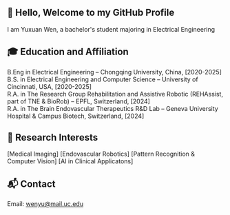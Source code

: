 ## 👋 Hello, Welcome to my GitHub Profile
I am Yuxuan Wen, a bachelor's student majoring in Electrical Engineering

## 🎓 Education and Affiliation
B.Eng in Electrical Engineering – Chongqing University, China, [2020-2025]  
B.S. in Electrical Engineering and Computer Science – University of Cincinnati, USA, [2020-2025]  
R.A. in The Research Group Rehabilitation and Assistive Robotic (REHAssist, part of TNE & BioRob) –  EPFL, Switzerland, [2024]  
R.A. in The Brain Endovascular Therapeutics R&D Lab – Geneva University Hospital & Campus Biotech, Switzerland, [2024]

## 🔬 Research Interests
[Medical Imaging]
[Endovascular Robotics]
[Pattern Recognition & Computer Vision] 
[AI in Clinical Applicatons]

## 📬 Contact
Email: wenyu@mail.uc.edu
